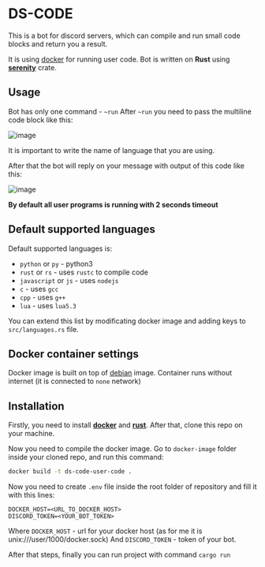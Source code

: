 # DS-CODE
This is a bot for discord servers, which can compile and run small code blocks and return you a result.

It is using [docker](https://www.docker.com/) for running user code.
Bot is written on **Rust** using **[serenity](https://github.com/serenity-rs/serenity)** crate.

## Usage
Bot has only one command - `~run`
After `~run` you need to pass the multiline code block like this:

![image](https://user-images.githubusercontent.com/52829258/215334580-a9958608-f48f-44e2-8055-5ed8e22da7ff.png)

It is important to write the name of language that you are using.

After that the bot will reply on your message with output of this code like this:

![image](https://user-images.githubusercontent.com/52829258/215334727-d97bf057-c61e-443d-a4b8-339c0c344e3d.png)

**By default all user programs is running with 2 seconds timeout**

## Default supported languages
Default supported languages is:
* `python` or `py` - python3
* `rust` or `rs` - uses `rustc` to compile code
* `javascript` or `js` - uses `nodejs`
* `c` - uses `gcc`
* `cpp` - uses `g++`
* `lua` - uses `lua5.3`

You can extend this list by modificating docker image and adding keys to `src/languages.rs` file.

## Docker container settings
Docker image is built on top of [debian](https://hub.docker.com/_/debian) image.
Container runs without internet (it is connected to `none` network)

## Installation
Firstly, you need to install **[docker](https://www.docker.com/)** and **[rust](https://www.rust-lang.org/)**.
After that, clone this repo on your machine.

Now you need to compile the docker image.
Go to `docker-image` folder inside your cloned repo, and run this command:  
```bash
docker build -t ds-code-user-code .
```

Now you need to create `.env` file inside the root folder of repository and fill it with this lines:
```env
DOCKER_HOST=<URL_TO_DOCKER_HOST>
DISCORD_TOKEN=<YOUR_BOT_TOKEN>
```

Where `DOCKER_HOST` - url for your docker host (as for me it is unix:///user/1000/docker.sock)
And `DISCORD_TOKEN` - token of your bot.

After that steps, finally you can run project with command `cargo run`
